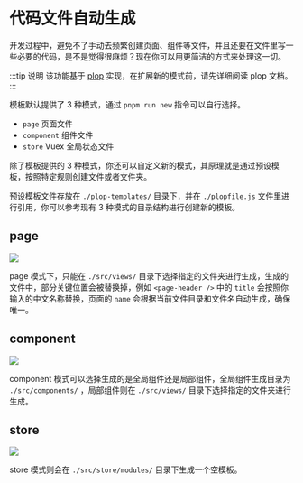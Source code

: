 # 代码文件自动生成

开发过程中，避免不了手动去频繁创建页面、组件等文件，并且还要在文件里写一些必要的代码，是不是觉得很麻烦？现在你可以用更简洁的方式来处理这一切。

:::tip 说明
该功能基于 [plop](https://www.npmjs.com/package/plop) 实现，在扩展新的模式前，请先详细阅读 plop 文档。
:::

模板默认提供了 3 种模式，通过 `pnpm run new` 指令可以自行选择。

- `page` 页面文件
- `component` 组件文件
- `store` Vuex 全局状态文件

除了模板提供的 3 种模式，你还可以自定义新的模式，其原理就是通过预设模板，按照特定规则创建文件或者文件夹。

预设模板文件存放在 `./plop-templates/` 目录下，并在 `./plopfile.js` 文件里进行引用，你可以参考现有 3 种模式的目录结构进行创建新的模板。

## page

![](/fantastic-admin/plop-page.gif)

page 模式下，只能在 `./src/views/` 目录下选择指定的文件夹进行生成，生成的文件中，部分关键位置会被替换掉，例如 `<page-header />` 中的 `title` 会按照你输入的中文名称替换，页面的 `name` 会根据当前文件目录和文件名自动生成，确保唯一。

## component

![](/fantastic-admin/plop-component.gif)

component 模式可以选择生成的是全局组件还是局部组件，全局组件生成目录为 `./src/components/` ，局部组件则在 `./src/views/` 目录下选择指定的文件夹进行生成。

## store

![](/fantastic-admin/plop-store.gif)

store 模式则会在 `./src/store/modules/` 目录下生成一个空模板。